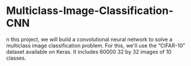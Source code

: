 # Multiclass-Image-Classification-CNN
n this project, we will build a convolutional neural network to solve a multiclass image classification problem.  For this, we'll use the “CIFAR-10” dataset available on Keras. It includes 60000 32 by 32 images of 10 classes.
